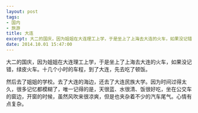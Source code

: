 ```yaml
---
layout: post
tags: 
- 国内
- 旅游
title: 大连
excerpt: 大二的国庆，因为姐姐在大连理工上学，于是坐上了上海去大连的火车，如果没记错，绿皮火车。十几个小时的车程，到了大连，先去吃了顿饭。
date: 2014.10.01 15:47:00
---
```


大二的国庆，因为姐姐在大连理工上学，于是坐上了上海去大连的火车，如果没记错，绿皮火车。十几个小时的车程，到了大连，先去吃了顿饭。

然后去了姐姐的学校。去了大连的海边，还去了大连民族大学。因为时间过得太久，很多记忆都模糊了，唯一记得的是，天很蓝、水很清、饭很好吃，坐在公交车的窗边，开窗的时候，虽然风吹来很凉爽，但是也夹杂着不少的汽车尾气。心情有点复杂。